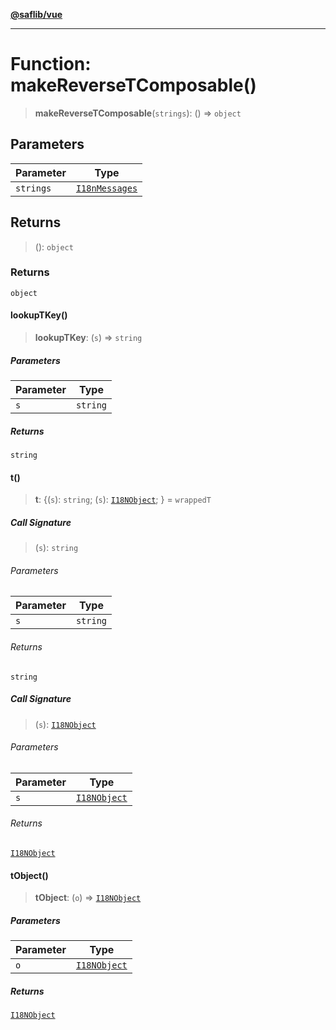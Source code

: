 [**@saflib/vue**](../index.md)

***

# Function: makeReverseTComposable()

> **makeReverseTComposable**(`strings`): () => `object`

## Parameters

| Parameter | Type |
| ------ | ------ |
| `strings` | [`I18nMessages`](../interfaces/I18nMessages.md) |

## Returns

> (): `object`

### Returns

`object`

#### lookupTKey()

> **lookupTKey**: (`s`) => `string`

##### Parameters

| Parameter | Type |
| ------ | ------ |
| `s` | `string` |

##### Returns

`string`

#### t()

> **t**: \{(`s`): `string`; (`s`): [`I18NObject`](../interfaces/I18NObject.md); \} = `wrappedT`

##### Call Signature

> (`s`): `string`

###### Parameters

| Parameter | Type |
| ------ | ------ |
| `s` | `string` |

###### Returns

`string`

##### Call Signature

> (`s`): [`I18NObject`](../interfaces/I18NObject.md)

###### Parameters

| Parameter | Type |
| ------ | ------ |
| `s` | [`I18NObject`](../interfaces/I18NObject.md) |

###### Returns

[`I18NObject`](../interfaces/I18NObject.md)

#### tObject()

> **tObject**: (`o`) => [`I18NObject`](../interfaces/I18NObject.md)

##### Parameters

| Parameter | Type |
| ------ | ------ |
| `o` | [`I18NObject`](../interfaces/I18NObject.md) |

##### Returns

[`I18NObject`](../interfaces/I18NObject.md)
